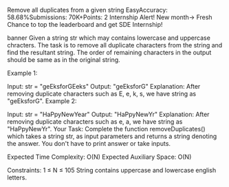 Remove all duplicates from a given string
EasyAccuracy: 58.68%Submissions: 70K+Points: 2
Internship Alert!
New month-> Fresh Chance to top the leaderboard and get SDE Internship! 

banner
Given a string str which may contains lowercase and uppercase chracters. The task is to remove all duplicate characters from the string and find the resultant string. The order of remaining characters in the output should be same as in the original string.

Example 1:

Input:
str = "geEksforGEeks"
Output: 
"geEksforG"
Explanation: 
After removing duplicate characters such as E, e, k, s, we have string as "geEksforG".
Example 2:

Input:
str = "HaPpyNewYear"
Output: 
"HaPpyNewYr"
Explanation: 
After removing duplicate characters such as e, a, we have string as "HaPpyNewYr".
Your Task:
Complete the function removeDuplicates() which takes a string str, as input parameters and returns a string denoting the answer. You don't have to print answer or take inputs.

Expected Time Complexity: O(N)
Expected Auxiliary Space: O(N)

Constraints:
1 ≤ N ≤ 105
String contains uppercase and lowercase english letters.